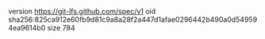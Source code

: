 version https://git-lfs.github.com/spec/v1
oid sha256:825ca912e60fb9d81c9a8a28f2a447d1afae0296442b490a0d549594ea9614b0
size 784

